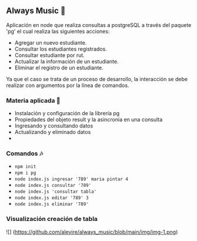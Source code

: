 ## Always Music :musical_score:
Aplicación en node que realiza consultas a postgreSQL a través del paquete 'pg' el cual realiza las siguientes acciones:
- Agregar un nuevo estudiante.
- Consultar los estudiantes registrados.
- Consultar estudiante por rut.
- Actualizar la información de un estudiante.
- Eliminar el registro de un estudiante.

Ya que el caso se trata de un proceso de desarrollo, la  interacción se debe realizar con argumentos por la línea de comandos.

### Materia aplicada 	:musical_note:

- Instalación y configuración de la librería pg
- Propiedades del objeto result y la asincronía en una  consulta
- Ingresando y consultando datos
- Actualizando y eliminado datos
- 
### Comandos :notes:

- `npm init`
- `npm i pg`
- `node index.js ingresar '789' maria pintar 4`
- `node index.js consultar '789'`
- `node index.js 'consultar tabla'`
- `node index.js editar '789' 3`
- `node index.js eliminar '789'`

### Visualización creación de tabla
![] (https://github.com/aleyire/always_music/blob/main/img/img-1.png)
